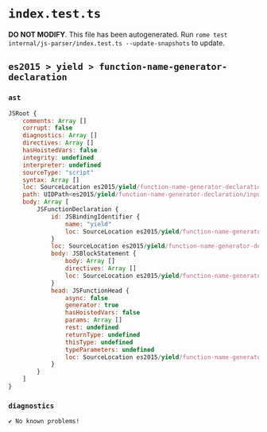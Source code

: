 # `index.test.ts`

**DO NOT MODIFY**. This file has been autogenerated. Run `rome test internal/js-parser/index.test.ts --update-snapshots` to update.

## `es2015 > yield > function-name-generator-declaration`

### `ast`

```javascript
JSRoot {
	comments: Array []
	corrupt: false
	diagnostics: Array []
	directives: Array []
	hasHoistedVars: false
	integrity: undefined
	interpreter: undefined
	sourceType: "script"
	syntax: Array []
	loc: SourceLocation es2015/yield/function-name-generator-declaration/input.js 1:0-1:20
	path: UIDPath<es2015/yield/function-name-generator-declaration/input.js>
	body: Array [
		JSFunctionDeclaration {
			id: JSBindingIdentifier {
				name: "yield"
				loc: SourceLocation es2015/yield/function-name-generator-declaration/input.js 1:10-1:15 (yield)
			}
			loc: SourceLocation es2015/yield/function-name-generator-declaration/input.js 1:0-1:20
			body: JSBlockStatement {
				body: Array []
				directives: Array []
				loc: SourceLocation es2015/yield/function-name-generator-declaration/input.js 1:18-1:20
			}
			head: JSFunctionHead {
				async: false
				generator: true
				hasHoistedVars: false
				params: Array []
				rest: undefined
				returnType: undefined
				thisType: undefined
				typeParameters: undefined
				loc: SourceLocation es2015/yield/function-name-generator-declaration/input.js 1:15-1:17
			}
		}
	]
}
```

### `diagnostics`

```
✔ No known problems!

```
